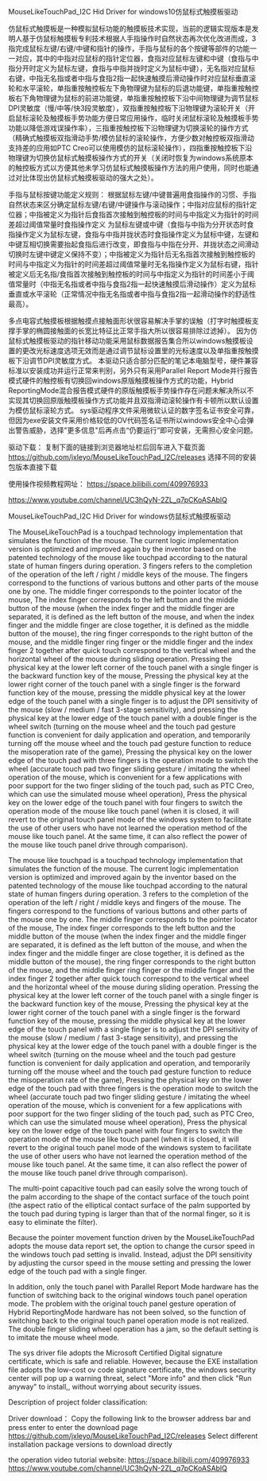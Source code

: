 MouseLikeTouchPad_I2C Hid Driver for windows10仿鼠标式触摸板驱动

仿鼠标式触摸板是一种模拟鼠标功能的触摸板技术实现，当前的逻辑实现版本是发明人基于仿鼠标触摸板专利技术根据人手指操作时自然状态再次优化改进而成，3指完成鼠标左键/右键/中键和指针的操作，手指与鼠标的各个按键等部件的功能一一对应，其中的中指对应鼠标的指针定位器，食指对应鼠标左键和中键（食指与中指分开时定义为鼠标左键，食指与中指并拢时定义为鼠标中键），无名指对应鼠标右键，中指无名指或者中指与食指2指一起快速触摸后滑动操作时对应鼠标垂直滚轮和水平滚轮，单指重按触控板左下角物理键为鼠标的后退功能键，单指重按触控板右下角物理键为鼠标的前进功能键，单指重按触控板下沿中间物理键为调节鼠标DPI灵敏度（慢/中等/快3段灵敏度），双指重按触控板下沿物理键为滚轮开关（开启鼠标滚轮及触摸板手势功能方便日常应用操作，临时关闭鼠标滚轮及触摸板手势功能以降低游戏误操作率），三指重按触控板下沿物理键为切换滚轮的操作方式（精确式触摸板双指滑动手势/模仿鼠标的滚轮操作，方便少数对触控板双指滑动支持差的应用如PTC Creo可以使用模仿的鼠标滚轮操作），四指重按触控板下沿物理键为切换仿鼠标式触摸板操作方式的开关（关闭时恢复为windows系统原本的触控板方式以方便其他未学习仿鼠标式触摸板操作方法的用户使用，同时也能通过对比体现出仿鼠标式触摸板驱动的强大之处）。

手指与鼠标按键功能定义规则： 
根据鼠标左键/中键普遍用食指操作的习惯、手指自然状态来区分确定鼠标左键/右键/中键操作与滚动操作；中指对应鼠标的指针定位器；中指被定义为指针后食指首次接触到触控板的时间与中指定义为指针的时间差超过阈值常量时食指操作定义 为鼠标左键或中键（食指与中指为分开状态时食指操作定义为鼠标左键，食指与中指并拢状态时食指操作定义为鼠标中键，左键和中键互相切换需要抬起食指后进行改变，即食指与中指在分开、并拢状态之间滑动切换时左键中键定义保持不变）；中指被定义为指针后无名指首次接触到触控板的时间与中指定义为指针的时间差超过阈值常量时无名指操作定义为鼠标右键，指针被定义后无名指/食指首次接触到触控板的时间与中指定义为指针的时间差小于阈值常量时（中指无名指或者中指与食指2指一起快速触摸后滑动操作）定义为鼠标垂直或水平滚轮（正常情况中指无名指或者中指与食指2指一起滑动操作的舒适性最高）。

多点电容式触摸板根据触摸点接触面形状很容易解决手掌的误触（打字时触摸板支撑手掌的椭圆接触面的长宽比特征比正常手指大所以很容易排除过滤掉）。
因为仿鼠标式触摸板驱动的指针移动功能采用鼠标数据报告集合所以windows触摸板设置的更改光标速度选项无效而是通过调节鼠标设置里的光标速度以及单指重按触摸板下沿调节DPI灵敏度方式。
本驱动只适合部分匹配的笔记本电脑型号，硬件兼容标准以安装成功并运行正常来判别，另外只有采用Parallel Report Mode并行报告模式硬件的触控板有切换回windows原版触摸板操作方式的功能，Hybrid ReportingMode混合报告模式硬件的原版触摸板手势操作存在问题未解决所以不实现其切换回原版触摸板操作方式功能并且双指滑动滚轮操作有卡顿所以默认设置为模仿鼠标滚轮方式。
sys驱动程序文件采用微软认证的数字签名证书安全可靠，但因为exe安装文件采用价格较低的OV代码签名证书所以windows安全中心会弹出警告威胁，选择"更多信息"后再点击“仍要运行”即可安装，无需担心安全问题。


驱动下载：
复制下面的链接到浏览器地址栏后回车进入下载页面
https://github.com/jxleyo/MouseLikeTouchPad_I2C/releases
选择不同的安装包版本直接下载

使用操作视频教程网址：
https://space.bilibili.com/409976933

https://www.youtube.com/channel/UC3hQyN-2ZL_q7pCKoASAblQ


MouseLikeTouchPad_I2C Hid Driver for windows仿鼠标式触摸板驱动

The MouseLikeTouchPad is a touchpad technology implementation that simulates the function of the mouse. The current logic implementation version is optimized and improved again by the inventor based on the patented technology of the mouse like touchpad according to the natural state of human fingers during operation. 3 fingers refers to the completion of the operation of the left / right / middle keys of the mouse. The fingers correspond to the functions of various buttons and other parts of the mouse one by one. The middle finger corresponds to the pointer locator of the mouse, The index finger corresponds to the left button and the middle button of the mouse (when the index finger and the middle finger are separated, it is defined as the left button of the mouse, and when the index finger and the middle finger are close together, it is defined as the middle button of the mouse), the ring finger corresponds to the right button of the mouse, and the middle finger ring finger or the middle finger and the index finger 2 together after quick touch correspond to the vertical wheel and the horizontal wheel of the mouse during sliding operation. Pressing the physical key at the lower left corner of the touch panel with a single finger is the backward function key of the mouse, Pressing the physical key at the lower right corner of the touch panel with a single finger is the forward function key of the mouse, pressing the middle physical key at the lower edge of the touch panel with a single finger is to adjust the DPI sensitivity of the mouse (slow / medium / fast 3-stage sensitivity), and pressing the physical key at the lower edge of the touch panel with a double finger is the wheel switch (turning on the mouse wheel and the touch pad gesture function is convenient for daily application and operation, and temporarily turning off the mouse wheel and the touch pad gesture function to reduce the misoperation rate of the game), Pressing the physical key on the lower edge of the touch pad with three fingers is the operation mode to switch the wheel (accurate touch pad two finger sliding gesture / imitating the wheel operation of the mouse, which is convenient for a few applications with poor support for the two finger sliding of the touch pad, such as PTC Creo, which can use the simulated mouse wheel operation), Press the physical key on the lower edge of the touch panel with four fingers to switch the operation mode of the mouse like touch panel (when it is closed, it will revert to the original touch panel mode of the windows system to facilitate the use of other users who have not learned the operation method of the mouse like touch panel. At the same time, it can also reflect the power of the mouse like touch panel drive through comparison).

The mouse like touchpad is a touchpad technology implementation that simulates the function of the mouse. The current logic implementation version is optimized and improved again by the inventor based on the patented technology of the mouse like touchpad according to the natural state of human fingers during operation. 3 refers to the completion of the operation of the left / right / middle keys and fingers of the mouse. The fingers correspond to the functions of various buttons and other parts of the mouse one by one. The middle finger corresponds to the pointer locator of the mouse, The index finger corresponds to the left button and the middle button of the mouse (when the index finger and the middle finger are separated, it is defined as the left button of the mouse, and when the index finger and the middle finger are close together, it is defined as the middle button of the mouse), the ring finger corresponds to the right button of the mouse, and the middle finger ring finger or the middle finger and the index finger 2 together after quick touch correspond to the vertical wheel and the horizontal wheel of the mouse during sliding operation. Pressing the physical key at the lower left corner of the touch panel with a single finger is the backward function key of the mouse, Pressing the physical key at the lower right corner of the touch panel with a single finger is the forward function key of the mouse, pressing the middle physical key at the lower edge of the touch panel with a single finger is to adjust the DPI sensitivity of the mouse (slow / medium / fast 3-stage sensitivity), and pressing the physical key at the lower edge of the touch panel with a double finger is the wheel switch (turning on the mouse wheel and the touch pad gesture function is convenient for daily application and operation, and temporarily turning off the mouse wheel and the touch pad gesture function to reduce the misoperation rate of the game), Pressing the physical key on the lower edge of the touch pad with three fingers is the operation mode to switch the wheel (accurate touch pad two finger sliding gesture / imitating the wheel operation of the mouse, which is convenient for a few applications with poor support for the two finger sliding of the touch pad, such as PTC Creo, which can use the simulated mouse wheel operation), Press the physical key on the lower edge of the touch panel with four fingers to switch the operation mode of the mouse like touch panel (when it is closed, it will revert to the original touch panel mode of the windows system to facilitate the use of other users who have not learned the operation method of the mouse like touch panel. At the same time, it can also reflect the power of the mouse like touch panel drive through comparison).

The multi-point capacitive touch pad can easily solve the wrong touch of the palm according to the shape of the contact surface of the touch point (the aspect ratio of the elliptical contact surface of the palm supported by the touch pad during typing is larger than that of the normal finger, so it is easy to eliminate the filter).

Because the pointer movement function driven by the MouseLikeTouchPad adopts the mouse data report set, the option to change the cursor speed in the windows touch pad setting is invalid. Instead, adjust the DPI sensitivity by adjusting the cursor speed in the mouse setting and pressing the lower edge of the touch pad with a single finger.

In addition, only the touch panel with Parallel Report Mode hardware has the function of switching back to the original windows touch panel operation mode. The problem with the original touch panel gesture operation of Hybrid ReportingMode hardware has not been solved, so the function of switching back to the original touch panel operation mode is not realized. The double finger sliding wheel operation has a jam, so the default setting is to imitate the mouse wheel mode.

The sys driver file adopts the Microsoft Certified Digital signature certificate, which is safe and reliable. However, because the EXE installation file adopts the low-cost ov code signature certificate, the windows security center will pop up a warning threat, select "More info" and then click "Run anyway" to install,, without worrying about security issues.

Description of project folder classification:


Driver download：
Copy the following link to the browser address bar and press enter to enter the download page
https://github.com/jxleyo/MouseLikeTouchPad_I2C/releases
Select different installation package versions to download directly

the operation video tutorial website:
https://space.bilibili.com/409976933
https://www.youtube.com/channel/UC3hQyN-2ZL_q7pCKoASAblQ

